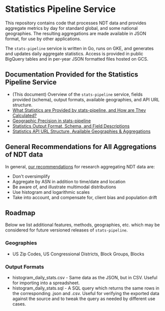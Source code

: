 # Statistics Pipeline Service
This repository contains code that processes NDT data and provides aggregate
metrics by day for standard global, and some national geographies. The resulting
aggregations are made available in JSON format, for use by other applications.

The `stats-pipeline` service is written in Go, runs on GKE, and generates and
updates daily aggregate statistics. Access is provided in public BigQuery tables
and in per-year JSON formatted files hosted on GCS.

## Documentation Provided for the Statistics Pipeline Service
* (This document) Overview of the `stats-pipeline` service, fields provided
  (schema), output formats, available geographies, and API URL structure.
* [What Statistics are Provided by stats-pipeline, and How are They Calculated?][stats-overview]
* [Geographic Precision in stats-pipeline][geo-precision]
* [Statistics Output Format, Schema, and Field Descriptions][format-schema]
* [Statistics API URL Structure, Available Geographies & Aggregations][api-structure]

[stats-overview]: docs/stats-overview.md
[geo-precision]: docs/geo-precision.md
[format-schema]: docs/format-schema.md
[api-structure]: docs/api-structure.md

## General Recommendations for All Aggregations of NDT data
In general, [our recommendations][recommendations] for research aggregating NDT data are:

* Don't oversimplify
* Aggregate by ASN in addition to time/date and location
* Be aware of, and illustrate multimodal distributions
* Use histogram and logarithmic scales
* Take into account, and compensate for, client bias and population drift

[recommendations]: upcoming-blog-post

## Roadmap
Below we list additional features, methods, geographies, etc. which may be
considered for future versioned releases of `stats-pipeline`.

### Geographies
* US Zip Codes, US Congressional Districts, Block Groups, Blocks

### Output Formats
* histogram_daily_stats.csv - Same data as the JSON, but in CSV. Useful for importing into a spreadsheet.
* histogram_daily_stats.sql - A SQL query which returns the same rows in the corresponding .json and .csv. Useful for verifying the exported data against the source and to tweak the query as needed by different use cases. 
